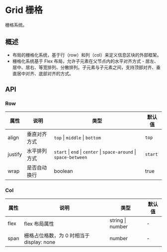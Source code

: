 # Grid 栅格
栅格系统。

## 概述

- 布局的栅格化系统，基于行（row）和列（col）来定义信息区块的外部框架。
- 栅格化系统基于 Flex 布局，允许子元素在父节点内的水平对齐方式 - 居左、居中、居右、等宽排列、分散排列。子元素与子元素之间，支持顶部对齐、垂直居中对齐、底部对齐的方式。

## API
### Row
属性 | 说明 | 类型 | 默认值
---|---|---|---
align | 垂直对齐方式 | `top` \| `middle` \| `bottom` | `top`
justify | 水平排列方式 | `start` \| `end` \| `center` \| `space-around` \| `space-between` | `start`
wrap | 是否自动换行 | boolean | true

### Col
属性 | 说明 | 类型 | 默认值
---|---|---|---
flex | flex 布局属性 | string \| number | -
span | 栅格占位格数，为 0 时相当于 display: none | number | -

